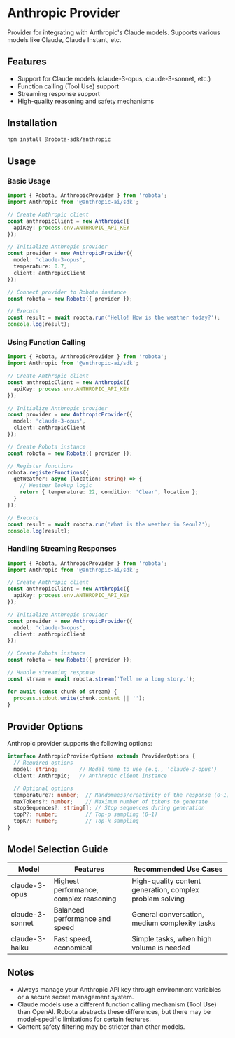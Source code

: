 # Anthropic Provider

Provider for integrating with Anthropic's Claude models. Supports various models like Claude, Claude Instant, etc.

## Features

- Support for Claude models (claude-3-opus, claude-3-sonnet, etc.)
- Function calling (Tool Use) support
- Streaming response support
- High-quality reasoning and safety mechanisms

## Installation

```bash
npm install @robota-sdk/anthropic
```

## Usage

### Basic Usage

```typescript
import { Robota, AnthropicProvider } from 'robota';
import Anthropic from '@anthropic-ai/sdk';

// Create Anthropic client
const anthropicClient = new Anthropic({
  apiKey: process.env.ANTHROPIC_API_KEY
});

// Initialize Anthropic provider
const provider = new AnthropicProvider({
  model: 'claude-3-opus',
  temperature: 0.7,
  client: anthropicClient
});

// Connect provider to Robota instance
const robota = new Robota({ provider });

// Execute
const result = await robota.run('Hello! How is the weather today?');
console.log(result);
```

### Using Function Calling

```typescript
import { Robota, AnthropicProvider } from 'robota';
import Anthropic from '@anthropic-ai/sdk';

// Create Anthropic client
const anthropicClient = new Anthropic({
  apiKey: process.env.ANTHROPIC_API_KEY
});

// Initialize Anthropic provider
const provider = new AnthropicProvider({
  model: 'claude-3-opus',
  client: anthropicClient
});

// Create Robota instance
const robota = new Robota({ provider });

// Register functions
robota.registerFunctions({
  getWeather: async (location: string) => {
    // Weather lookup logic
    return { temperature: 22, condition: 'Clear', location };
  }
});

// Execute
const result = await robota.run('What is the weather in Seoul?');
console.log(result);
```

### Handling Streaming Responses

```typescript
import { Robota, AnthropicProvider } from 'robota';
import Anthropic from '@anthropic-ai/sdk';

// Create Anthropic client
const anthropicClient = new Anthropic({
  apiKey: process.env.ANTHROPIC_API_KEY
});

// Initialize Anthropic provider
const provider = new AnthropicProvider({
  model: 'claude-3-opus',
  client: anthropicClient
});

// Create Robota instance
const robota = new Robota({ provider });

// Handle streaming response
const stream = await robota.stream('Tell me a long story.');

for await (const chunk of stream) {
  process.stdout.write(chunk.content || '');
}
```

## Provider Options

Anthropic provider supports the following options:

```typescript
interface AnthropicProviderOptions extends ProviderOptions {
  // Required options
  model: string;       // Model name to use (e.g., 'claude-3-opus')
  client: Anthropic;   // Anthropic client instance

  // Optional options
  temperature?: number;  // Randomness/creativity of the response (0~1)
  maxTokens?: number;    // Maximum number of tokens to generate
  stopSequences?: string[]; // Stop sequences during generation
  topP?: number;         // Top-p sampling (0~1)
  topK?: number;         // Top-k sampling
}
```

## Model Selection Guide

| Model | Features | Recommended Use Cases |
|------|------|----------------|
| claude-3-opus | Highest performance, complex reasoning | High-quality content generation, complex problem solving |
| claude-3-sonnet | Balanced performance and speed | General conversation, medium complexity tasks |
| claude-3-haiku | Fast speed, economical | Simple tasks, when high volume is needed |

## Notes

- Always manage your Anthropic API key through environment variables or a secure secret management system.
- Claude models use a different function calling mechanism (Tool Use) than OpenAI. Robota abstracts these differences, but there may be model-specific limitations for certain features.
- Content safety filtering may be stricter than other models. 